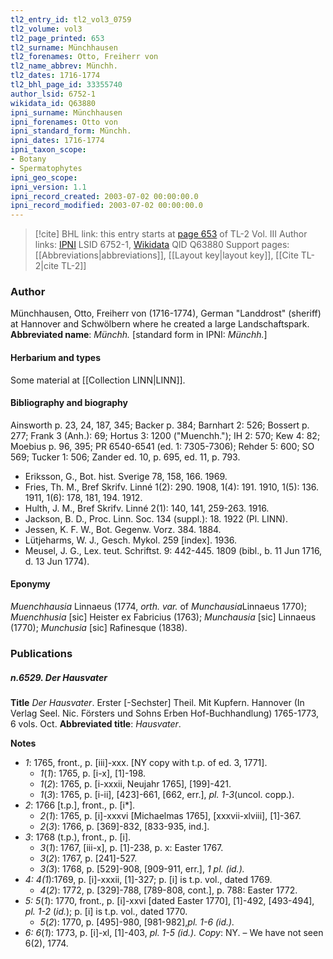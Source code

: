 ```yaml
---
tl2_entry_id: tl2_vol3_0759
tl2_volume: vol3
tl2_page_printed: 653
tl2_surname: Münchhausen
tl2_forenames: Otto, Freiherr von
tl2_name_abbrev: Münchh.
tl2_dates: 1716-1774
tl2_bhl_page_id: 33355740
author_lsid: 6752-1
wikidata_id: Q63880
ipni_surname: Münchhausen
ipni_forenames: Otto von
ipni_standard_form: Münchh.
ipni_dates: 1716-1774
ipni_taxon_scope: 
- Botany
- Spermatophytes
ipni_geo_scope: 
ipni_version: 1.1
ipni_record_created: 2003-07-02 00:00:00.0
ipni_record_modified: 2003-07-02 00:00:00.0
---
```


> [!cite] BHL link: this entry starts at [page 653](https://www.biodiversitylibrary.org/page/33355740) of TL-2 Vol. III
> Author links: [IPNI](https://www.ipni.org/a/6752-1) LSID 6752-1, [Wikidata](https://www.wikidata.org/wiki/Q63880) QID Q63880
> Support pages: [[Abbreviations|abbreviations]], [[Layout key|layout key]], [[Cite TL-2|cite TL-2]]

### Author

Münchhausen, Otto, Freiherr von (1716-1774), German "Landdrost" (sheriff) at Hannover and Schwölbern where he created a large Landschaftspark. 
**Abbreviated name**: *Münchh.* \[standard form in IPNI: *Münchh.*\]

#### Herbarium and types

Some material at [[Collection LINN|LINN]].

#### Bibliography and biography

Ainsworth p. 23, 24, 187, 345; Backer p. 384; Barnhart 2: 526; Bossert p. 277; Frank 3 (Anh.): 69; Hortus 3: 1200 ("Muenchh."); IH 2: 570; Kew 4: 82; Moebius p. 96, 395; PR 6540-6541 (ed. 1: 7305-7306); Rehder 5: 600; SO 569; Tucker 1: 506; Zander ed. 10, p. 695, ed. 11, p. 793.
- Eriksson, G., Bot. hist. Sverige 78, 158, 166. 1969.
- Fries, Th. M., Bref Skrifv. Linné 1(2): 290. 1908, 1(4): 191. 1910, 1(5): 136. 1911, 1(6): 178, 181, 194. 1912.
- Hulth, J. M., Bref Skrifv. Linné 2(1): 140, 141, 259-263. 1916.
- Jackson, B. D., Proc. Linn. Soc. 134 (suppl.): 18. 1922 (Pl. LINN).
- Jessen, K. F. W., Bot. Gegenw. Vorz. 384. 1884.
- Lütjeharms, W. J., Gesch. Mykol. 259 \[index\]. 1936.
- Meusel, J. G., Lex. teut. Schriftst. 9: 442-445. 1809 (bibl., b. 11 Jun 1716, d. 13 Jun 1774).

#### Eponymy

*Muenchhausia* Linnaeus (1774, *orth. var.* of *Munchausia*Linnaeus 1770); *Muenchhusia* \[sic\] Heister ex Fabricius (1763); *Munchausia* \[sic\] Linnaeus (1770); *Munchusia* \[sic\] Rafinesque (1838).

### Publications

##### n.6529. Der Hausvater

**Title**
*Der Hausvater*. Erster \[-Sechster\] Theil. Mit Kupfern. Hannover (In Verlag Seel. Nic. Försters und Sohns Erben Hof-Buchhandlung) 1765-1773, 6 vols. Oct.
**Abbreviated title**: *Hausvater*.

**Notes**
- *1*: 1765, front., p. \[iii\]-xxx. \[NY copy with t.p. of ed. 3, 1771\].
	- *1*(*1*): 1765, p. \[i-x\], \[1\]-198.
	- *1*(*2*): 1765, p. \[i-xxxii, Neujahr 1765\], \[199\]-421.
	- *1*(*3*): 1765, p. \[i-ii\], \[423\]-661, \[662, err.\], *pl. 1-3*(uncol. copp.).
- *2*: 1766 \[t.p.\], front., p. \[i\*\].
	- *2*(*1*): 1765, p. \[i\]-xxxvi \[Michaelmas 1765\], \[xxxvii-xlviii\], \[1\]-367.
	- *2*(*3*): 1766, p. \[369\]-832, \[833-935, ind.\].
- *3*: 1768 (t.p.), front., p. \[i\].
	- *3*(*1*): 1767, \[iii-x\], p. \[1\]-238, p. x: Easter 1767.
	- *3*(*2*): 1767, p. \[241\]-527.
	- *3(3*): 1768, p. \[529\]-908, \[909-911, err.\], *1* *pl. (id.).*
- *4: 4(1*):1769, p. \[i\]-xxxii, \[1\]-327; p. \[i\] is t.p. vol., dated 1769.
	- *4*(*2*): 1772, p. \[329\]-788, \[789-808, cont.\], p. 788: Easter 1772.
- *5: 5*(*1*): 1770, front., p. \[i\]-xxvi \[dated Easter 1770\], \[1\]-492, \[493-494\], *pl. 1-2* (*id.*); p. \[i\] is t.p. vol., dated 1770.
	- *5*(*2*): 1770, p. \[495\]-980, \[981-982\],*pl. 1-6 (id.).*
- *6: 6*(*1*): 1773, p. \[i\]-xl, \[1\]-403, *pl. 1-5 (id.).*
*Copy*: NY. – We have not seen 6(2), 1774.

